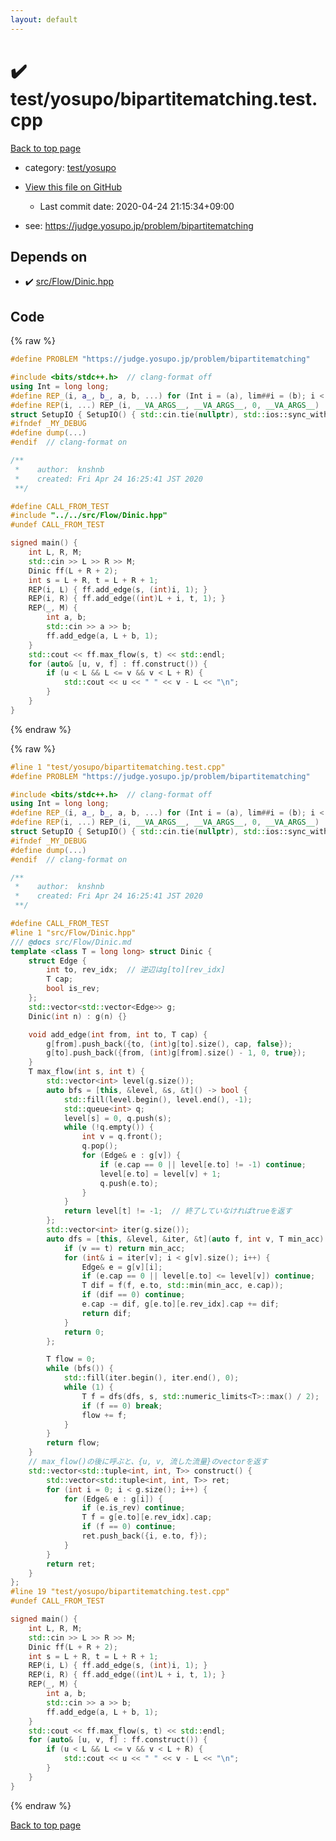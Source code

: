 ```yaml
---
layout: default
---
```


<!-- mathjax config similar to math.stackexchange -->
<script type="text/javascript" async
  src="https://cdnjs.cloudflare.com/ajax/libs/mathjax/2.7.5/MathJax.js?config=TeX-MML-AM_CHTML">
</script>
<script type="text/x-mathjax-config">
  MathJax.Hub.Config({
    TeX: { equationNumbers: { autoNumber: "AMS" }},
    tex2jax: {
      inlineMath: [ ['$','$'] ],
      processEscapes: true
    },
    "HTML-CSS": { matchFontHeight: false },
    displayAlign: "left",
    displayIndent: "2em"
  });
</script>

<script type="text/javascript" src="https://cdnjs.cloudflare.com/ajax/libs/jquery/3.4.1/jquery.min.js"></script>
<script src="https://cdn.jsdelivr.net/npm/jquery-balloon-js@1.1.2/jquery.balloon.min.js" integrity="sha256-ZEYs9VrgAeNuPvs15E39OsyOJaIkXEEt10fzxJ20+2I=" crossorigin="anonymous"></script>
<script type="text/javascript" src="../../../assets/js/copy-button.js"></script>
<link rel="stylesheet" href="../../../assets/css/copy-button.css" />


# :heavy_check_mark: test/yosupo/bipartitematching.test.cpp

<a href="../../../index.html">Back to top page</a>

* category: <a href="../../../index.html#0b58406058f6619a0f31a172defc0230">test/yosupo</a>
* <a href="{{ site.github.repository_url }}/blob/master/test/yosupo/bipartitematching.test.cpp">View this file on GitHub</a>
    - Last commit date: 2020-04-24 21:15:34+09:00


* see: <a href="https://judge.yosupo.jp/problem/bipartitematching">https://judge.yosupo.jp/problem/bipartitematching</a>


## Depends on

* :heavy_check_mark: <a href="../../../library/src/Flow/Dinic.hpp.html">src/Flow/Dinic.hpp</a>


## Code

<a id="unbundled"></a>
{% raw %}
```cpp
#define PROBLEM "https://judge.yosupo.jp/problem/bipartitematching"

#include <bits/stdc++.h>  // clang-format off
using Int = long long;
#define REP_(i, a_, b_, a, b, ...) for (Int i = (a), lim##i = (b); i < lim##i; i++)
#define REP(i, ...) REP_(i, __VA_ARGS__, __VA_ARGS__, 0, __VA_ARGS__)
struct SetupIO { SetupIO() { std::cin.tie(nullptr), std::ios::sync_with_stdio(false), std::cout << std::fixed << std::setprecision(13); } } setup_io;
#ifndef _MY_DEBUG
#define dump(...)
#endif  // clang-format on

/**
 *    author:  knshnb
 *    created: Fri Apr 24 16:25:41 JST 2020
 **/

#define CALL_FROM_TEST
#include "../../src/Flow/Dinic.hpp"
#undef CALL_FROM_TEST

signed main() {
    int L, R, M;
    std::cin >> L >> R >> M;
    Dinic ff(L + R + 2);
    int s = L + R, t = L + R + 1;
    REP(i, L) { ff.add_edge(s, (int)i, 1); }
    REP(i, R) { ff.add_edge((int)L + i, t, 1); }
    REP(_, M) {
        int a, b;
        std::cin >> a >> b;
        ff.add_edge(a, L + b, 1);
    }
    std::cout << ff.max_flow(s, t) << std::endl;
    for (auto& [u, v, f] : ff.construct()) {
        if (u < L && L <= v && v < L + R) {
            std::cout << u << " " << v - L << "\n";
        }
    }
}

```
{% endraw %}

<a id="bundled"></a>
{% raw %}
```cpp
#line 1 "test/yosupo/bipartitematching.test.cpp"
#define PROBLEM "https://judge.yosupo.jp/problem/bipartitematching"

#include <bits/stdc++.h>  // clang-format off
using Int = long long;
#define REP_(i, a_, b_, a, b, ...) for (Int i = (a), lim##i = (b); i < lim##i; i++)
#define REP(i, ...) REP_(i, __VA_ARGS__, __VA_ARGS__, 0, __VA_ARGS__)
struct SetupIO { SetupIO() { std::cin.tie(nullptr), std::ios::sync_with_stdio(false), std::cout << std::fixed << std::setprecision(13); } } setup_io;
#ifndef _MY_DEBUG
#define dump(...)
#endif  // clang-format on

/**
 *    author:  knshnb
 *    created: Fri Apr 24 16:25:41 JST 2020
 **/

#define CALL_FROM_TEST
#line 1 "src/Flow/Dinic.hpp"
/// @docs src/Flow/Dinic.md
template <class T = long long> struct Dinic {
    struct Edge {
        int to, rev_idx;  // 逆辺はg[to][rev_idx]
        T cap;
        bool is_rev;
    };
    std::vector<std::vector<Edge>> g;
    Dinic(int n) : g(n) {}

    void add_edge(int from, int to, T cap) {
        g[from].push_back({to, (int)g[to].size(), cap, false});
        g[to].push_back({from, (int)g[from].size() - 1, 0, true});
    }
    T max_flow(int s, int t) {
        std::vector<int> level(g.size());
        auto bfs = [this, &level, &s, &t]() -> bool {
            std::fill(level.begin(), level.end(), -1);
            std::queue<int> q;
            level[s] = 0, q.push(s);
            while (!q.empty()) {
                int v = q.front();
                q.pop();
                for (Edge& e : g[v]) {
                    if (e.cap == 0 || level[e.to] != -1) continue;
                    level[e.to] = level[v] + 1;
                    q.push(e.to);
                }
            }
            return level[t] != -1;  // 終了していなければtrueを返す
        };
        std::vector<int> iter(g.size());
        auto dfs = [this, &level, &iter, &t](auto f, int v, T min_acc) -> T {
            if (v == t) return min_acc;
            for (int& i = iter[v]; i < g[v].size(); i++) {
                Edge& e = g[v][i];
                if (e.cap == 0 || level[e.to] <= level[v]) continue;
                T dif = f(f, e.to, std::min(min_acc, e.cap));
                if (dif == 0) continue;
                e.cap -= dif, g[e.to][e.rev_idx].cap += dif;
                return dif;
            }
            return 0;
        };

        T flow = 0;
        while (bfs()) {
            std::fill(iter.begin(), iter.end(), 0);
            while (1) {
                T f = dfs(dfs, s, std::numeric_limits<T>::max() / 2);
                if (f == 0) break;
                flow += f;
            }
        }
        return flow;
    }
    // max_flow()の後に呼ぶと、{u, v, 流した流量}のvectorを返す
    std::vector<std::tuple<int, int, T>> construct() {
        std::vector<std::tuple<int, int, T>> ret;
        for (int i = 0; i < g.size(); i++) {
            for (Edge& e : g[i]) {
                if (e.is_rev) continue;
                T f = g[e.to][e.rev_idx].cap;
                if (f == 0) continue;
                ret.push_back({i, e.to, f});
            }
        }
        return ret;
    }
};
#line 19 "test/yosupo/bipartitematching.test.cpp"
#undef CALL_FROM_TEST

signed main() {
    int L, R, M;
    std::cin >> L >> R >> M;
    Dinic ff(L + R + 2);
    int s = L + R, t = L + R + 1;
    REP(i, L) { ff.add_edge(s, (int)i, 1); }
    REP(i, R) { ff.add_edge((int)L + i, t, 1); }
    REP(_, M) {
        int a, b;
        std::cin >> a >> b;
        ff.add_edge(a, L + b, 1);
    }
    std::cout << ff.max_flow(s, t) << std::endl;
    for (auto& [u, v, f] : ff.construct()) {
        if (u < L && L <= v && v < L + R) {
            std::cout << u << " " << v - L << "\n";
        }
    }
}

```
{% endraw %}

<a href="../../../index.html">Back to top page</a>

